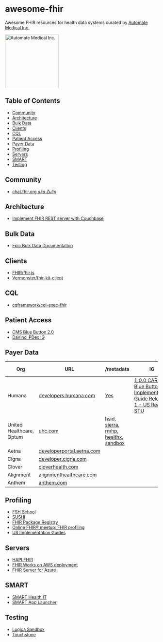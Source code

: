 # awesome-fhir

Awesome FHIR resources for health data systems curated by [Automate Medical Inc.](https://www.automatemedical.com/)

<img width="176" alt="Automate Medical Inc." src="https://user-images.githubusercontent.com/704789/123880097-31e0ac80-d8ff-11eb-996b-1b852b187e6a.png">

## Table of Contents
* [Community](#community)
* [Architecture](#architecture)
* [Bulk Data](#bulk-data)
* [Clients](#clients)
* [CQL](#cql)
* [Patient Access](#patient-access)
* [Payer Data](#payer-data)
* [Profiling](#profiling)
* [Servers](#servers)
* [SMART](#smart)
* [Testing](#testing)

## Community
* [chat.fhir.org *aka Zulip*](https://chat.fhir.org/)

## Architecture
* [Implement FHIR REST server with Couchbase](https://blog.couchbase.com/implement-fhir-rest-server-with-couchbase/)

## Bulk Data
* [Epic Bulk Data Documentation](https://fhir.epic.com/Documentation?docId=fhir_bulk_data)

## Clients
* [FHIR/fhir.js](https://github.com/FHIR/fhir.js/)
* [Vermonster/fhir-kit-client](https://github.com/Vermonster/fhir-kit-client)

## CQL 
* [cqframework/cql-exec-fhir](https://github.com/cqframework/cql-exec-fhir)

## Patient Access
* [CMS Blue Button 2.0](https://bluebutton.cms.gov/)
* [DaVinci PDex IG](http://hl7.org/fhir/us/davinci-pdex/index.html)

## Payer Data
| Org | URL | /metadata | IG | Provider Directory | Formulary | 
|-----|-----|---------------------|----|------------------------|---------------|
| Humana | [developers.humana.com](https://developers.humana.com) | [Yes](https://fhir.humana.com/api/metadata) | [1.0.0 CARIN Blue Button Implementation Guide Release 1 - US Realm STU](http://hl7.org/fhir/us/carin-bb/STU1/) | [Yes](https://developers.humana.com/apis/provider-directory-api/doc) | [Yes](https://formulary.fhir.server/fhir/R4) |
  | United Healthcare, Optum | [uhc.com](https://www.uhc.com/legal/interoperability-apis) | [hsid](https://hsid.fhir.flex.optum.com/R4/metadata), [sierra](https://sierra.fhir.flex.optum.com/R4/metadata), [rmhp](https://rmhp.fhir.flex.optum.com/R4/metadata), [healthx](https://healthx.fhir.flex.optum.com/R4/metadata), [sandbox](https://sandbox.fhir.flex.optum.com/R4/metadata)
| Aetna | [developerportal.aetna.com](https://developerportal.aetna.com/aetna/gettingstarted)
| Cigna | [developer.cigna.com](https://developer.cigna.com/documentation) | | | 
| Clover | [cloverhealth.com](https://www.cloverhealth.com/en/developers) | | | [Yes](https://data-api.cloverhealth.com/providerdirectory/console/#docs) | Yes
| Alignment | [alignmenthealthcare.com](https://www.alignmenthealthcare.com/api) | 
| Anthem | [anthem.com](https://www.anthem.com/microsites/dev-pgm/tnc.html)

## Profiling
* [FSH School](https://fshschool.org/)
* [SUSHI](https://github.com/FHIR/sushi)
* [FHIR Package Registry](https://registry.fhir.org/)
* [Online FHIR® meetup: FHIR profiling](https://www.youtube.com/watch?v=3ZZ76Dobjto)
* [US Implementation Guides](http://hl7.org/fhir/us/)

## Servers
* [HAPI FHIR](https://hapifhir.io/)
* [FHIR Works on AWS deployment
](https://github.com/awslabs/fhir-works-on-aws-deployment)
* [FHIR Server for Azure](https://github.com/microsoft/fhir-server)

## SMART
* [SMART Health IT](https://smarthealthit.org/)
* [SMART App Launcher](https://launch.smarthealthit.org/)

## Testing
* [Logica Sandbox](https://github.com/logicahealth/sandbox-community-edition)
* [Touchstone](https://touchstone.aegis.net/touchstone/)

